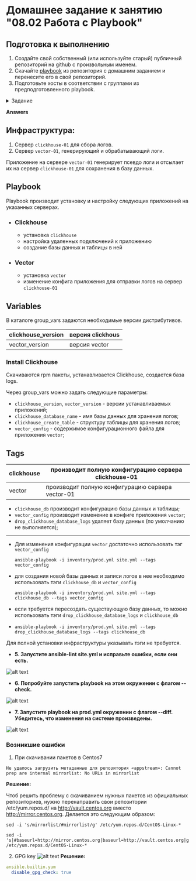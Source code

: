 # Домашнее задание к занятию "08.02 Работа с Playbook"

## Подготовка к выполнению

1. Создайте свой собственный (или используйте старый) публичный репозиторий на github с произвольным именем.
2. Скачайте [playbook](./playbook/) из репозитория с домашним заданием и перенесите его в свой репозиторий.
3. Подготовьте хосты в соответствии с группами из предподготовленного playbook.

<details>
<summary>Задание</summary>
## Основная часть

1. Приготовьте свой собственный inventory файл `prod.yml`.
2. Допишите playbook: нужно сделать ещё один play, который устанавливает и настраивает [vector](https://vector.dev).
3. При создании tasks рекомендую использовать модули: `get_url`, `template`, `unarchive`, `file`.
4. Tasks должны: скачать нужной версии дистрибутив, выполнить распаковку в выбранную директорию, установить vector.
5. Запустите `ansible-lint site.yml` и исправьте ошибки, если они есть.
6. Попробуйте запустить playbook на этом окружении с флагом `--check`.
7. Запустите playbook на `prod.yml` окружении с флагом `--diff`. Убедитесь, что изменения на системе произведены.
8. Повторно запустите playbook с флагом `--diff` и убедитесь, что playbook идемпотентен.
9. Подготовьте README.md файл по своему playbook. В нём должно быть описано: что делает playbook, какие у него есть параметры и теги.
10. Готовый playbook выложите в свой репозиторий, поставьте тег `08-ansible-02-playbook` на фиксирующий коммит, в ответ предоставьте ссылку на него.
</details>


**Answers**

## Инфраструктура:

1. Сервер `clickhouse-01` для сбора логов.
2. Сервер `vector-01`, генерирующий и обрабатывающий логи.

Приложение на сервере `vector-01` генерирует псевдо логи и отсылает их на сервер `clickhouse-01` для сохранения в базу данных.

## Playbook

Playbook производит установку и настройку следующих приложений на указанных серверах.


- ### Clickhouse

  - установка `clickhouse`
  - настройка удаленных подключений к приложению
  - создание базы данных и таблицы в ней


- ### Vector

  - установка `vector`
  - изменение конфига приложения для отправки логов на сервер `clickhouse-01`


## Variables

В каталоге group_vars задаются необходимые версии дистрибутивов.

|clickhouse_version|версия clickhous| 
|-|--------|
|vector_version|версия vector|

### Install Clickhouse
Скачиваются rpm пакеты, устанавливается Clickhouse, создается база logs.

Через group_vars можно задать следующие параметры:
- `clickhouse_version`, `vector_version` - версии устанавливаемых приложений;
- `clickhouse_database_name` - имя базы данных для хранения логов;
- `clickhouse_create_table` - структуру таблицы для хранения логов;
- `vector_config` - содержимое конфигурационного файла для приложения `vector`;

## Tags

|clickhouse|производит полную конфигурацию сервера clickhouse-01| 
|-|--------|
|vector|производит полную конфигурацию сервера vector-01|

- `clickhouse_db` производит конфигурацию базы данных и таблицы;
- `vector_config` производит изменение в конфиге приложения `vector`;
- `drop_clickhouse_database_logs` удаляет базу данных (по умолчанию не выполняется);

---

- Для изменения конфигурации `vector` достаточно использовать тэг `vector_config`

    ```console
    ansible-playbook -i inventory/prod.yml site.yml --tags vector_config
    ```

- для создания новой базы данных и записи логов в нее необходимо использовать тэги `clickhouse_db` и `vector_config`

    ```console
    ansible-playbook -i inventory/prod.yml site.yml --tags clickhouse_db --tags vector_config
    ```

- если требуется пересоздать существующую базу данных, то можно использовать тэги `drop_clickhouse_database_logs` и `clickhouse_db`
- 
    ```console
    ansible-playbook -i inventory/prod.yml site.yml --tags drop_clickhouse_database_logs --tags clickhouse_db
    ```
Для полной установки инфраструктуры указывать тэги не требуется.

* **5. Запустите ansible-lint site.yml и исправьте ошибки, если они есть.**

![alt text](https://github.com/filipp761/Netology-sdb-homewoks/blob/main/mnt-homeworks/08-ansible-02-playbook/img/ansible-lint.png)

* **6. Попробуйте запустить playbook на этом окружении с флагом --check.**

![alt text](https://github.com/filipp761/Netology-sdb-homewoks/blob/main/mnt-homeworks/08-ansible-02-playbook/img/check.png)

* **7. Запустите playbook на prod.yml окружении с флагом --diff. Убедитесь, что изменения на системе произведены.**

![alt text](https://github.com/filipp761/Netology-sdb-homewoks/blob/main/mnt-homeworks/08-ansible-02-playbook/img/diff.png)

### Возникшие ошибки
1. При скачивании пакетов в Centos7
```
Не удалось загрузить метаданные для репозитория «appstream»: Cannot prep are internal mirrorlist: No URLs in mirrorlist
```
**Решение:**

Чтоб решить проблему с скачиванием нужных пакетов из официальных репозиториев, нужно перенаправить свои репозитории /etc/yum.repos.d/ на http://vault.centos.org вместо http://mirror.centos.org. Делается это следующим образом:
```
sed -i 's/mirrorlist/#mirrorlist/g' /etc/yum.repos.d/CentOS-Linux-*
```
```
sed -i 's|#baseurl=http://mirror.centos.org|baseurl=http://vault.centos.org|g' /etc/yum.repos.d/CentOS-Linux-*
```

2. GPG key
![alt text](https://github.com/filipp761/Netology-sdb-homewoks/blob/main/mnt-homeworks/08-ansible-02-playbook/img/error.png)
**Решение:**

```yaml
ansible.builtin.yum
  disable_gpg_check: true
```
